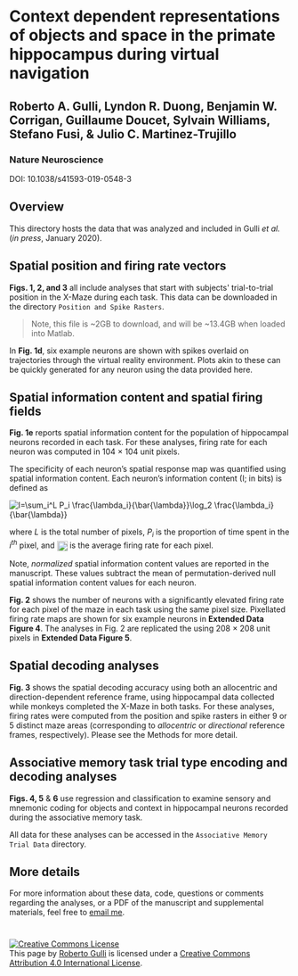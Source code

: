 # Context dependent representations of objects and space in the primate hippocampus during virtual navigation
## Roberto A. Gulli, Lyndon R. Duong, Benjamin W. Corrigan, Guillaume Doucet, Sylvain Williams, Stefano Fusi, & Julio C. Martinez-Trujillo

### Nature Neuroscience
DOI: 10.1038/s41593-019-0548-3

## Overview

This directory hosts the data that was analyzed and included in Gulli _et al._ (_in press_, January 2020). 

## Spatial position and firing rate vectors

**Figs. 1, 2, and 3** all include analyses that start with subjects' trial-to-trial position in the X-Maze during each task. 
This data can be downloaded in the directory `Position and Spike Rasters`. 
> Note, this file is ~2GB to download, and will be ~13.4GB when loaded into Matlab. 

In **Fig. 1d**, six example neurons are shown with spikes overlaid on trajectories through the virtual reality environment.
Plots akin to these can be quickly generated for any neuron using the data provided here. 


## Spatial information content and spatial firing fields

**Fig. 1e** reports spatial information content for the population of hippocampal neurons recorded in each task. 
For these analyses, firing rate for each neuron was computed in 104 &times; 104 unit pixels.  

The specificity of each neuron’s spatial response map was quantified using spatial information content. Each neuron’s information content (I; in bits) is defined as

<img src="https://latex2image.joeraut.com/output/img-3add55d7ad3f6fed.png" align="center" border="0" alt="I=\sum_i^L P_i \frac{\lambda_i}{\bar{\lambda}}\log_2  \frac{\lambda_i}{\bar{\lambda}}" />

where _L_ is the total number of pixels, _P<sub>i<sub>_ is the proportion of time spent in the _i<sup>th<sup>_ pixel, and <img src="http://www.sciweavers.org/tex2img.php?eq=%5Clambda_i&bc=White&fc=Black&im=jpg&fs=12&ff=arev&edit=0" align="center" border="0" alt="\lambda_i" width="19" height="18" /> is the average firing rate for each pixel. 

Note, _normalized_ spatial information content values are reported in the manuscript. These values subtract the mean of permutation-derived null spatial information content values for each neuron. 

**Fig. 2** shows the number of neurons with a significantly elevated firing rate for each pixel of the maze in each task using the same pixel size. 
Pixellated firing rate maps are shown for six example neurons in **Extended Data Figure 4**. 
The analyses in Fig. 2 are replicated the using 208 &times; 208 unit pixels in **Extended Data Figure 5**.   

## Spatial decoding analyses

**Fig. 3** shows the spatial decoding accuracy using both an allocentric and direction-dependent reference frame, using hippocampal data collected while monkeys completed the X-Maze in both tasks.  For these analyses, firing rates were computed from the position and spike rasters in either 9 or 5 distinct maze areas (corresponding to _allocentric_ or _directional_ reference frames, respectively). Please see the Methods for more detail. 

## Associative memory task trial type encoding and decoding analyses

**Figs. 4, 5** & **6** use regression and classification to examine sensory and mnemonic coding for objects and context in hippocampal neurons recorded during the associative memory task. 

All data for these analyses can be accessed in the `Associative Memory Trial Data` directory. 

## More details

For more information about these data, code, questions or comments regarding the analyses, or a PDF of the manuscript and supplemental materials, feel free to <a href="mailto:roberto.gulli@mail.mcgill.ca" target="_blank">email me</a>. 


#
<a rel="license" href="https://creativecommons.org/licenses/by/4.0/"><img alt="Creative Commons License" style="border-width:0" src="http://i.creativecommons.org/l/by/4.0/88x31.png" /></a><br /><span xmlns:dct="http://purl.org/dc/terms/" property="dct:title">This page</span> by <a xmlns:cc="http://creativecommons.org/ns#" href="https://robertogulli.com/data" property="cc:attributionName" rel="cc:attributionURL">Roberto Gulli</a> is licensed under a <a rel="license" href="https://creativecommons.org/licenses/by/4.0/legalcode">Creative Commons Attribution 4.0 International License</a>.
